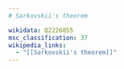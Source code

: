 ```yaml
---
# Sarkovskii's theorem

wikidata: Q2226855
msc_classification: 37
wikipedia_links:
  - "[[Sarkovskii's theorem]]"
---
```

